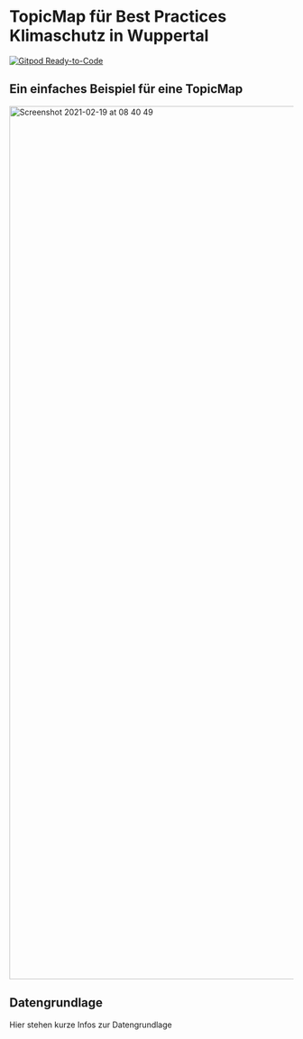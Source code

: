 # TopicMap für Best Practices Klimaschutz in Wuppertal

[![Gitpod Ready-to-Code](https://img.shields.io/badge/Gitpod-ready--to--code-blue?logo=gitpod)](https://gitpod.io/#https://github.com/topicmaps-wuppertal/bestpractices-klimaschutz)

## Ein einfaches Beispiel für eine TopicMap

<img width="1549" alt="Screenshot 2021-02-19 at 08 40 49" src="https://user-images.githubusercontent.com/837211/108474812-2b2a9480-7290-11eb-967a-b174a73e9707.png">

## Datengrundlage

Hier stehen kurze Infos zur Datengrundlage
